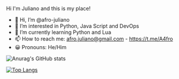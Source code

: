 Hi I'm Juliano and this is my place!

- 👋 Hi, I’m @afro-juliano
- 👀 I’m interested in Python, Java Script and DevOps
- 🌱 I’m currently learning Python and Lua
- 📫 How to reach me: afro.juliano@gmail.com - https://t.me/A4fro
- 😀 Pronouns: He/Him

![Anurag's GitHub stats](https://github-readme-stats.vercel.app/api?username=afro-juliano&theme=dark&show_icons=true)

[![Top Langs](https://github-readme-stats.vercel.app/api/top-langs/?username=afro-juliano&theme=dark&show_icons=true)](https://github.com/anuraghazra/github-readme-stats)
